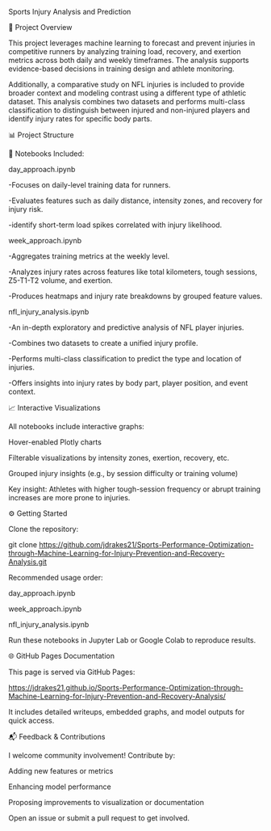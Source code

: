 Sports Injury Analysis and Prediction

🧠 Project Overview

This project leverages machine learning to forecast and prevent injuries in competitive runners by analyzing training load, recovery, and exertion metrics across both daily and weekly timeframes. The analysis supports evidence-based decisions in training design and athlete monitoring.

Additionally, a comparative study on NFL injuries is included to provide broader context and modeling contrast using a different type of athletic dataset. This analysis combines two datasets and performs multi-class classification to distinguish between injured and non-injured players and identify injury rates for specific body parts.

📊 Project Structure

📁 Notebooks Included:

day_approach.ipynb

-Focuses on daily-level training data for runners.

-Evaluates features such as daily distance, intensity zones, and recovery for injury risk.

-identify short-term load spikes correlated with injury likelihood.

week_approach.ipynb

-Aggregates training metrics at the weekly level.

-Analyzes injury rates across features like total kilometers, tough sessions, Z5-T1-T2 volume, and exertion.

-Produces heatmaps and injury rate breakdowns by grouped feature values.

nfl_injury_analysis.ipynb

-An in-depth exploratory and predictive analysis of NFL player injuries.

-Combines two datasets to create a unified injury profile.

-Performs multi-class classification to predict the type and location of injuries.

-Offers insights into injury rates by body part, player position, and event context.

📈 Interactive Visualizations

All notebooks include interactive graphs:

Hover-enabled Plotly charts

Filterable visualizations by intensity zones, exertion, recovery, etc.

Grouped injury insights (e.g., by session difficulty or training volume)

Key insight: Athletes with higher tough-session frequency or abrupt training increases are more prone to injuries.

⚙️ Getting Started

Clone the repository:

git clone https://github.com/jdrakes21/Sports-Performance-Optimization-through-Machine-Learning-for-Injury-Prevention-and-Recovery-Analysis.git

Recommended usage order:

day_approach.ipynb

week_approach.ipynb

nfl_injury_analysis.ipynb

Run these notebooks in Jupyter Lab or Google Colab to reproduce results.

🌐 GitHub Pages Documentation

This page is served via GitHub Pages:

https://jdrakes21.github.io/Sports-Performance-Optimization-through-Machine-Learning-for-Injury-Prevention-and-Recovery-Analysis/

It includes detailed writeups, embedded graphs, and model outputs for quick access.

📬 Feedback & Contributions

I welcome community involvement! Contribute by:

Adding new features or metrics

Enhancing model performance

Proposing improvements to visualization or documentation

Open an issue or submit a pull request to get involved.

